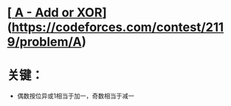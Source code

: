 # [[ A - Add or XOR](https://codeforces.com/contest/2119/problem/A)](https://codeforces.com/contest/2119/problem/A)

# 关键：

- 偶数按位异或1相当于加一，奇数相当于减一